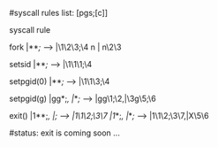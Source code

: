 #syscall rules list:
[pgs;[c]]

syscall		rule

fork		|***;* --> |\1\2\3;\4 n | n\2\3

setsid		|***;* --> |\1\1\1;\4

setpgid(0)      |***;* --> |\1\1\3;\4

setpgid(g)	|gg*;*, |***;* --> |gg\1;\2,|\3g\5;\6

exit()		|1**;*, |***;* --> |1\1\2;\3\7
		|1**;*, |***;* --> |1\1\2;\3\7,|X\5\6
		
#status: exit is coming soon ...
